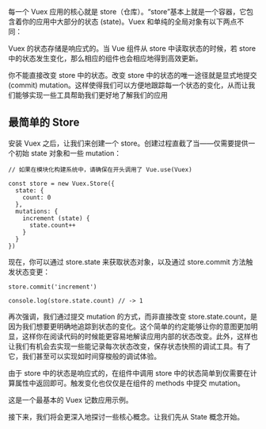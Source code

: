 
每一个 Vuex 应用的核心就是 store（仓库）。“store”基本上就是一个容器，它包含着你的应用中大部分的状态 (state)。Vuex 和单纯的全局对象有以下两点不同：

Vuex 的状态存储是响应式的。当 Vue 组件从 store 中读取状态的时候，若 store 中的状态发生变化，那么相应的组件也会相应地得到高效更新。

你不能直接改变 store 中的状态。改变 store 中的状态的唯一途径就是显式地提交 (commit) mutation。这样使得我们可以方便地跟踪每一个状态的变化，从而让我们能够实现一些工具帮助我们更好地了解我们的应用


## 最简单的 Store
安装 Vuex 之后，让我们来创建一个 store。创建过程直截了当——仅需要提供一个初始 state 对象和一些 mutation：
```angular2html
// 如果在模块化构建系统中，请确保在开头调用了 Vue.use(Vuex)

const store = new Vuex.Store({
  state: {
    count: 0
  },
  mutations: {
    increment (state) {
      state.count++
    }
  }
})
```
现在，你可以通过 store.state 来获取状态对象，以及通过 store.commit 方法触发状态变更：
```angular2html
store.commit('increment')

console.log(store.state.count) // -> 1
```
再次强调，我们通过提交 mutation 的方式，而非直接改变 store.state.count，是因为我们想要更明确地追踪到状态的变化。这个简单的约定能够让你的意图更加明显，这样你在阅读代码的时候能更容易地解读应用内部的状态改变。此外，这样也让我们有机会去实现一些能记录每次状态改变，保存状态快照的调试工具。有了它，我们甚至可以实现如时间穿梭般的调试体验。

由于 store 中的状态是响应式的，在组件中调用 store 中的状态简单到仅需要在计算属性中返回即可。触发变化也仅仅是在组件的 methods 中提交 mutation。

这是一个最基本的 Vuex 记数应用示例。

接下来，我们将会更深入地探讨一些核心概念。让我们先从 State 概念开始。









